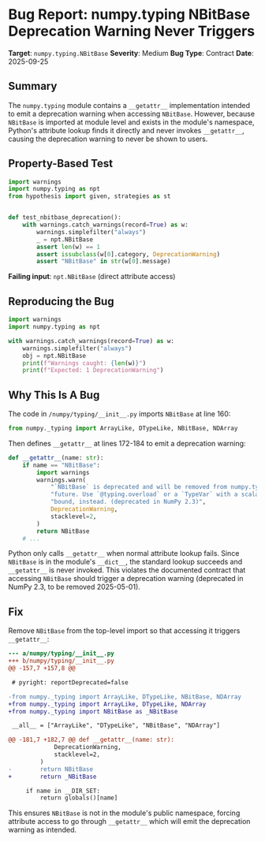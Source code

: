 # Bug Report: numpy.typing NBitBase Deprecation Warning Never Triggers

**Target**: `numpy.typing.NBitBase`
**Severity**: Medium
**Bug Type**: Contract
**Date**: 2025-09-25

## Summary

The `numpy.typing` module contains a `__getattr__` implementation intended to emit a deprecation warning when accessing `NBitBase`. However, because `NBitBase` is imported at module level and exists in the module's namespace, Python's attribute lookup finds it directly and never invokes `__getattr__`, causing the deprecation warning to never be shown to users.

## Property-Based Test

```python
import warnings
import numpy.typing as npt
from hypothesis import given, strategies as st


def test_nbitbase_deprecation():
    with warnings.catch_warnings(record=True) as w:
        warnings.simplefilter("always")
        _ = npt.NBitBase
        assert len(w) == 1
        assert issubclass(w[0].category, DeprecationWarning)
        assert "NBitBase" in str(w[0].message)
```

**Failing input**: `npt.NBitBase` (direct attribute access)

## Reproducing the Bug

```python
import warnings
import numpy.typing as npt

with warnings.catch_warnings(record=True) as w:
    warnings.simplefilter("always")
    obj = npt.NBitBase
    print(f"Warnings caught: {len(w)}")
    print(f"Expected: 1 DeprecationWarning")
```

## Why This Is A Bug

The code in `/numpy/typing/__init__.py` imports `NBitBase` at line 160:
```python
from numpy._typing import ArrayLike, DTypeLike, NBitBase, NDArray
```

Then defines `__getattr__` at lines 172-184 to emit a deprecation warning:
```python
def __getattr__(name: str):
    if name == "NBitBase":
        import warnings
        warnings.warn(
            "`NBitBase` is deprecated and will be removed from numpy.typing in the "
            "future. Use `@typing.overload` or a `TypeVar` with a scalar-type as upper "
            "bound, instead. (deprecated in NumPy 2.3)",
            DeprecationWarning,
            stacklevel=2,
        )
        return NBitBase
    # ...
```

Python only calls `__getattr__` when normal attribute lookup fails. Since `NBitBase` is in the module's `__dict__`, the standard lookup succeeds and `__getattr__` is never invoked. This violates the documented contract that accessing `NBitBase` should trigger a deprecation warning (deprecated in NumPy 2.3, to be removed 2025-05-01).

## Fix

Remove `NBitBase` from the top-level import so that accessing it triggers `__getattr__`:

```diff
--- a/numpy/typing/__init__.py
+++ b/numpy/typing/__init__.py
@@ -157,7 +157,8 @@

 # pyright: reportDeprecated=false

-from numpy._typing import ArrayLike, DTypeLike, NBitBase, NDArray
+from numpy._typing import ArrayLike, DTypeLike, NDArray
+from numpy._typing import NBitBase as _NBitBase

 __all__ = ["ArrayLike", "DTypeLike", "NBitBase", "NDArray"]

@@ -181,7 +182,7 @@ def __getattr__(name: str):
             DeprecationWarning,
             stacklevel=2,
         )
-        return NBitBase
+        return _NBitBase

     if name in __DIR_SET:
         return globals()[name]
```

This ensures `NBitBase` is not in the module's public namespace, forcing attribute access to go through `__getattr__` which will emit the deprecation warning as intended.